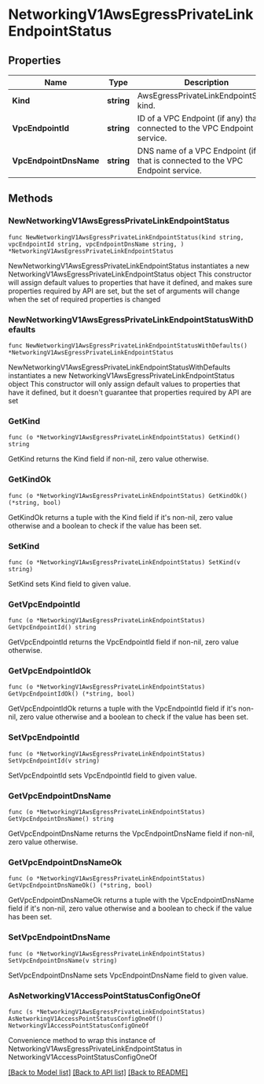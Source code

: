 # NetworkingV1AwsEgressPrivateLinkEndpointStatus

## Properties

Name | Type | Description | Notes
------------ | ------------- | ------------- | -------------
**Kind** | **string** | AwsEgressPrivateLinkEndpointStatus kind. | 
**VpcEndpointId** | **string** | ID of a VPC Endpoint (if any) that is connected to the VPC Endpoint service. | [readonly] 
**VpcEndpointDnsName** | **string** | DNS name of a VPC Endpoint (if any) that is connected to the VPC Endpoint service. | [readonly] 

## Methods

### NewNetworkingV1AwsEgressPrivateLinkEndpointStatus

`func NewNetworkingV1AwsEgressPrivateLinkEndpointStatus(kind string, vpcEndpointId string, vpcEndpointDnsName string, ) *NetworkingV1AwsEgressPrivateLinkEndpointStatus`

NewNetworkingV1AwsEgressPrivateLinkEndpointStatus instantiates a new NetworkingV1AwsEgressPrivateLinkEndpointStatus object
This constructor will assign default values to properties that have it defined,
and makes sure properties required by API are set, but the set of arguments
will change when the set of required properties is changed

### NewNetworkingV1AwsEgressPrivateLinkEndpointStatusWithDefaults

`func NewNetworkingV1AwsEgressPrivateLinkEndpointStatusWithDefaults() *NetworkingV1AwsEgressPrivateLinkEndpointStatus`

NewNetworkingV1AwsEgressPrivateLinkEndpointStatusWithDefaults instantiates a new NetworkingV1AwsEgressPrivateLinkEndpointStatus object
This constructor will only assign default values to properties that have it defined,
but it doesn't guarantee that properties required by API are set

### GetKind

`func (o *NetworkingV1AwsEgressPrivateLinkEndpointStatus) GetKind() string`

GetKind returns the Kind field if non-nil, zero value otherwise.

### GetKindOk

`func (o *NetworkingV1AwsEgressPrivateLinkEndpointStatus) GetKindOk() (*string, bool)`

GetKindOk returns a tuple with the Kind field if it's non-nil, zero value otherwise
and a boolean to check if the value has been set.

### SetKind

`func (o *NetworkingV1AwsEgressPrivateLinkEndpointStatus) SetKind(v string)`

SetKind sets Kind field to given value.


### GetVpcEndpointId

`func (o *NetworkingV1AwsEgressPrivateLinkEndpointStatus) GetVpcEndpointId() string`

GetVpcEndpointId returns the VpcEndpointId field if non-nil, zero value otherwise.

### GetVpcEndpointIdOk

`func (o *NetworkingV1AwsEgressPrivateLinkEndpointStatus) GetVpcEndpointIdOk() (*string, bool)`

GetVpcEndpointIdOk returns a tuple with the VpcEndpointId field if it's non-nil, zero value otherwise
and a boolean to check if the value has been set.

### SetVpcEndpointId

`func (o *NetworkingV1AwsEgressPrivateLinkEndpointStatus) SetVpcEndpointId(v string)`

SetVpcEndpointId sets VpcEndpointId field to given value.


### GetVpcEndpointDnsName

`func (o *NetworkingV1AwsEgressPrivateLinkEndpointStatus) GetVpcEndpointDnsName() string`

GetVpcEndpointDnsName returns the VpcEndpointDnsName field if non-nil, zero value otherwise.

### GetVpcEndpointDnsNameOk

`func (o *NetworkingV1AwsEgressPrivateLinkEndpointStatus) GetVpcEndpointDnsNameOk() (*string, bool)`

GetVpcEndpointDnsNameOk returns a tuple with the VpcEndpointDnsName field if it's non-nil, zero value otherwise
and a boolean to check if the value has been set.

### SetVpcEndpointDnsName

`func (o *NetworkingV1AwsEgressPrivateLinkEndpointStatus) SetVpcEndpointDnsName(v string)`

SetVpcEndpointDnsName sets VpcEndpointDnsName field to given value.



### AsNetworkingV1AccessPointStatusConfigOneOf

`func (s *NetworkingV1AwsEgressPrivateLinkEndpointStatus) AsNetworkingV1AccessPointStatusConfigOneOf() NetworkingV1AccessPointStatusConfigOneOf`

Convenience method to wrap this instance of NetworkingV1AwsEgressPrivateLinkEndpointStatus in NetworkingV1AccessPointStatusConfigOneOf

[[Back to Model list]](../README.md#documentation-for-models) [[Back to API list]](../README.md#documentation-for-api-endpoints) [[Back to README]](../README.md)


